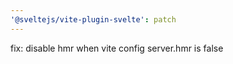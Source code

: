 ```yaml
---
'@sveltejs/vite-plugin-svelte': patch
---
```


fix: disable hmr when vite config server.hmr is false

